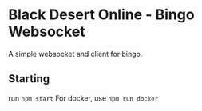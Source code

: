 # Black Desert Online - Bingo Websocket
A simple websocket and client for bingo.

## Starting
run `npm start`
For docker, use `npm run docker`